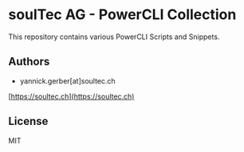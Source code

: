 # soulTec AG -  PowerCLI Collection

This repository contains various PowerCLI Scripts and Snippets.

## Authors

- yannick.gerber[at]soultec.ch

[https://soultec.ch](https://soultec.ch)
## License
MIT

